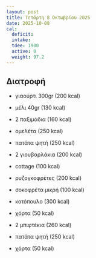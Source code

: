 ```yaml
---
layout: post
title: Τετάρτη 8 Οκτωβρίου 2025
date: 2025-10-08
cal:
  deficit:
  intake:
  tdee: 1900
  active: 0
  weight: 97.2
---
```


## Διατροφή

- γιαούρτι 300gr (200 kcal)
- μέλι 40gr (130 kcal)
- 2 παξιμάδια (160 kcal)

- ομελέτα (250 kcal)


- πατάτα ψητή (250 kcal)
- 2 γιουβαρλάκια (200 kcal)
- cottage (100 kcal)
- ρυζογκοφρέτες (200 kcal)
- σοκοφρέτα μικρή (100 kcal)


- κοτόπουλο (300 kcal)
- χόρτα (50 kcal)


- 2 μπιφτέκια (260 kcal)
- πατάτα ψητή (250 kcal)
- χόρτα (50 kcal)


